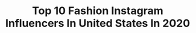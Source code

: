 ---
title: Top 10 Fashion Instagram Influencers In United States In 2020
description: >-
  Find top fashion Instagram influencers in United States in 2020. Most popular hashtags: #ltkstyletip #liketkit #ltkspring #fashion.
platform: Instagram
profiles:
  - username: "fashion"
    fullname: >-
      @fashion
    location: "United States"
    followers: 355478
    engagement: 14
    commentsToLikes: 0.057609
    avatar: "https://scontent-ams4-1.cdninstagram.com/v/t51.2885-19/s320x320/78993749_452220142125221_7083281719788306432_n.jpg?_nc_ht=scontent-ams4-1.cdninstagram.com&_nc_ohc=p9HHedXO35sAX9TCOkw&oh=39c2163b26e528818cdb1bddcc974ae0&oe=5EB9A6B8"
    verified: false
    hashtags: ""
  - username: "atikhunk"
    fullname: >-
      atikhun
    location: "United States"
    followers: 12132
    engagement: 1528
    commentsToLikes: 0.087035
    avatar: "https://scontent-ams4-1.cdninstagram.com/v/t51.2885-19/s150x150/87566670_1467177213437339_1622654136375836672_n.jpg?_nc_ht=scontent-ams4-1.cdninstagram.com&_nc_ohc=j-tGrpBQ0WQAX9bZOC6&oh=07b73d13897e56af192a9f05b43dd8f5&oe=5EBA5483"
    verified: false
    hashtags: "#fashion, #smallgestures, #artistcheck, #styletips"
  - username: "tokyotolagirl"
    fullname: >-
      MARY | Fashion Blogger
    location: "United States"
    followers: 12368
    engagement: 1515
    commentsToLikes: 0.404332
    avatar: "https://scontent-lhr8-1.cdninstagram.com/v/t51.2885-19/s320x320/75291149_422410105376942_1733602083753426944_n.jpg?_nc_ht=scontent-lhr8-1.cdninstagram.com&_nc_ohc=VYX_zzQuCNMAX9dadFA&oh=0de39d9e4a7409c74405e62a2ef53683&oe=5EBA02E3"
    verified: false
    hashtags: "#spotify, #newyearnewme, #superdown, #makinglifeglorious"
  - username: "julie_love3"
    fullname: >-
      Juliet
    location: "United States"
    followers: 8750
    engagement: 1863
    commentsToLikes: 0.141864
    avatar: "https://scontent-lhr8-1.cdninstagram.com/v/t51.2885-19/s320x320/91179376_528992167787780_6392333155306569728_n.jpg?_nc_ht=scontent-lhr8-1.cdninstagram.com&_nc_ohc=WDLjwhbIc24AX-dR5ZQ&oh=b57e288287f79201ba49703963fe0111&oe=5EBA5035"
    verified: false
    hashtags: ""
  - username: "lexluxlove"
    fullname: >-
      Lexluxlove
    location: "United States"
    followers: 2749
    engagement: 2810
    commentsToLikes: 0.318080
    avatar: "https://scontent-lht6-1.cdninstagram.com/v/t51.2885-19/s320x320/56828242_635169813618273_6006092759331504128_n.jpg?_nc_ht=scontent-lht6-1.cdninstagram.com&_nc_ohc=66SRIA8A61AAX-4r37-&oh=8be619d5d40a15a8dd3c4f3923029b9c&oe=5EBA4B37"
    verified: false
    hashtags: "#braceletstacks, #sallybeauty, #targetstyle, #targetfinds"
  - username: "madpuplife"
    fullname: >-
      Sydney | Mad Pup Life
    location: "United States"
    followers: 6190
    engagement: 1584
    commentsToLikes: 0.083706
    avatar: "https://scontent-lhr8-1.cdninstagram.com/v/t51.2885-19/s320x320/81713667_500598174148428_908320321075937280_n.jpg?_nc_ht=scontent-lhr8-1.cdninstagram.com&_nc_ohc=gkzJJNIayVAAX-VPjU9&oh=913a100529ef8e19ed7d8bf610b1685f&oe=5EB91ECA"
    verified: false
    hashtags: "#dogtreats, #officeinspo, #ootd, #targetdoesitagain"
  - username: "therealrjm"
    fullname: >-
      
    location: "United States"
    followers: 9688
    engagement: 1512
    commentsToLikes: 0.067227
    avatar: "https://scontent-ams4-1.cdninstagram.com/v/t51.2885-19/11055911_387595738031779_1876626160_a.jpg?_nc_ht=scontent-ams4-1.cdninstagram.com&_nc_ohc=wvTwvi5I3TwAX8jzTcr&oh=114f65ad10a4b052042a263dfb8210e5&oe=5EBB40C0"
    verified: false
    hashtags: "#aesthetic, #naturalhairstyle, #quarantineideas, #championcozystyle"
  - username: "willowpixie"
    fullname: >-
      W I L L O W ⋒
    location: "United States"
    followers: 7703
    engagement: 1496
    commentsToLikes: 0.087530
    avatar: "https://scontent-lhr8-1.cdninstagram.com/v/t51.2885-19/s320x320/90332742_239847510744222_3906813182856921088_n.jpg?_nc_ht=scontent-lhr8-1.cdninstagram.com&_nc_ohc=8yEGohEFCIYAX-hPsKo&oh=af6ed74fb034042405216a1bf4f673aa&oe=5EBA83CD"
    verified: false
    hashtags: "#showpo, #willowpixiepresets, #solorganics, #skylarscentclub"
  - username: "judithlan"
    fullname: >-
      JUDITH LANDESBERGEN ©
    location: "United States"
    followers: 28778
    engagement: 925
    commentsToLikes: 0.062968
    avatar: "https://scontent-ams4-1.cdninstagram.com/v/t51.2885-19/s320x320/69661539_2400504110033555_2455856785114791936_n.jpg?_nc_ht=scontent-ams4-1.cdninstagram.com&_nc_ohc=RZ3I1xW1jYQAX_fTmzM&oh=86939abd0272faa7ca4ed626df7820e1&oe=5EB8C1DF"
    verified: false
    hashtags: "#fun, #zomer, #sting, #jurk"
  - username: "daniellee_esther"
    fullname: >-
      DANIELLE | Fashion & Lifestyle
    location: "United States"
    followers: 6095
    engagement: 2767
    commentsToLikes: 0.508733
    avatar: "https://scontent-lhr8-1.cdninstagram.com/v/t51.2885-19/s320x320/67143289_441057106496720_6648280018935873536_n.jpg?_nc_ht=scontent-lhr8-1.cdninstagram.com&_nc_ohc=bzniG7ZMq4kAX8-Kh7w&oh=e42a4af88b6519c920cdebf0b3d984c1&oe=5EB9FBCC"
    verified: false
    hashtags: "#fableticspartner, #ymijeans, #ymibabe, #lulusambassador"
---